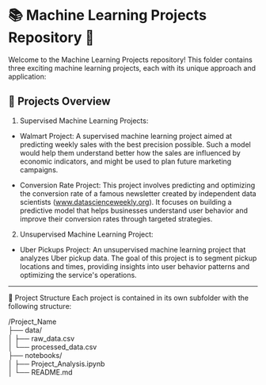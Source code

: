# 📚 Machine Learning Projects Repository 🤖
Welcome to the Machine Learning Projects repository! This folder contains three exciting machine learning projects, each with its unique approach and application:

## 📝 Projects Overview
1. Supervised Machine Learning Projects:

- Walmart Project:
A supervised machine learning project aimed at predicting weekly sales with the best precision possible. Such a model would help them understand better how the sales are influenced by economic indicators, and might be used to plan future marketing campaigns.

- Conversion Rate Project:
This project involves predicting and optimizing the conversion rate of a famous newsletter created by independent data scientists (www.datascienceweekly.org). It focuses on building a predictive model that helps businesses understand user behavior and improve their conversion rates through targeted strategies.

2. Unsupervised Machine Learning Project:

- Uber Pickups Project:
An unsupervised machine learning project that analyzes Uber pickup data. The goal of this project is to segment pickup locations and times, providing insights into user behavior patterns and optimizing the service's operations.

---

📂 Project Structure
Each project is contained in its own subfolder with the following structure:

/Project_Name  
    ├── data/  
    │   ├── raw_data.csv  
    │   └── processed_data.csv  
    ├── notebooks/  
    │   ├── Project_Analysis.ipynb  
    │
    └── README.md  

